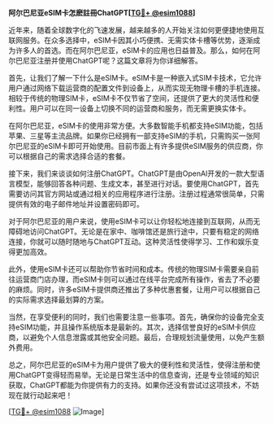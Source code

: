 **阿尔巴尼亚eSIM卡怎麽註冊ChatGPT[[TG💪+ @esim1088](https://t.me/s/esim1088)]**

近年来，随着全球数字化的飞速发展，越来越多的人开始关注如何更便捷地使用互联网服务。在众多选择中，eSIM卡因其小巧便携、无需实体卡槽等优势，逐渐成为许多人的首选。而在阿尔巴尼亚，eSIM卡的应用也日益普及。那么，如何在阿尔巴尼亚注册并使用ChatGPT呢？这篇文章将为你详细解答。

首先，让我们了解一下什么是eSIM卡。eSIM卡是一种嵌入式SIM卡技术，它允许用户通过网络下载运营商的配置文件到设备上，从而实现无物理卡槽的手机连接。相较于传统的物理SIM卡，eSIM卡不仅节省了空间，还提供了更大的灵活性和便利性。用户可以在同一设备上切换不同的运营商和服务，而无需更换实体卡。

在阿尔巴尼亚，eSIM卡的使用非常方便。大多数智能手机都支持eSIM功能，包括苹果、三星等主流品牌。如果你已经拥有一部支持eSIM的手机，只需购买一张阿尔巴尼亚的eSIM卡即可开始使用。目前市面上有许多提供eSIM服务的供应商，你可以根据自己的需求选择合适的套餐。

接下来，我们来谈谈如何注册ChatGPT。ChatGPT是由OpenAI开发的一款大型语言模型，能够回答各种问题、生成文本，甚至进行对话。要使用ChatGPT，首先需要访问其官方网站或通过相关的应用程序进行注册。注册过程通常很简单，只需提供有效的电子邮件地址并设置密码即可。

对于阿尔巴尼亚的用户来说，使用eSIM卡可以让你轻松地连接到互联网，从而无障碍地访问ChatGPT。无论是在家中、咖啡馆还是旅行途中，只要有稳定的网络连接，你就可以随时随地与ChatGPT互动。这种灵活性使得学习、工作和娱乐变得更加高效。

此外，使用eSIM卡还可以帮助你节省时间和成本。传统的物理SIM卡需要亲自前往运营商门店办理，而eSIM卡则可以通过在线平台完成所有操作，省去了不必要的麻烦。同时，许多eSIM卡提供商还推出了多种优惠套餐，让用户可以根据自己的实际需求选择最划算的方案。

当然，在享受便利的同时，我们也需要注意一些事项。首先，确保你的设备完全支持eSIM功能，并且操作系统版本是最新的。其次，选择信誉良好的eSIM卡供应商，以避免个人信息泄露或其他安全问题。最后，合理规划流量使用，以免产生额外费用。

总之，阿尔巴尼亚的eSIM卡为用户提供了极大的便利性和灵活性，使得注册和使用ChatGPT变得轻而易举。无论是日常生活中的信息查询，还是专业领域的知识获取，ChatGPT都能为你提供有力的支持。如果你还没有尝试过这项技术，不妨现在就行动起来吧！

[[TG💪+ @esim1088](https://t.me/s/esim1088) ![Image](https://i.postimg.cc/4NQfJmqS/Snipaste-2025-05-13-00-14-12.png)]